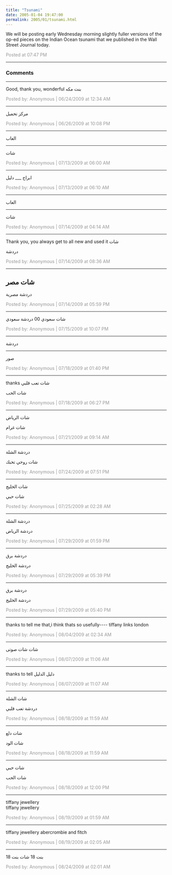 ```yaml
---
title: "Tsunami"
date: 2005-01-04 19:47:00
permalink: 2005/01/tsunami.html
---
```

We will be posting early Wednesday morning slightly fuller versions of the op-ed pieces on the Indian Ocean tsunami that we published in the Wall Street Journal today.

<span style="color:#999">Posted at 07:47 PM</span>

<!-- more -->

---

### Comments

---

Good, thank you, wonderful
بنت مكه

<span style="color:#999">Posted by: Anonymous | 06/24/2009 at 12:34 AM</span>

---

مركز تحميل

<span style="color:#999">Posted by: Anonymous | 06/26/2009 at 10:08 PM</span>

---

العاب
___
شات

<span style="color:#999">Posted by: Anonymous | 07/13/2009 at 06:00 AM</span>

---

ابراج
				___
				دليل

<span style="color:#999">Posted by: Anonymous | 07/13/2009 at 06:10 AM</span>

---

العاب
___
شات

<span style="color:#999">Posted by: Anonymous | 07/14/2009 at 04:14 AM</span>

---

Thank you, you always get to all new and used it 
شات 

دردشة

<span style="color:#999">Posted by: Anonymous | 07/14/2009 at 08:36 AM</span>

---

شات مصر
--
دردشة مصرية

<span style="color:#999">Posted by: Anonymous | 07/14/2009 at 05:59 PM</span>

---

شات سعودي
00
دردشة سعودي

<span style="color:#999">Posted by: Anonymous | 07/15/2009 at 10:07 PM</span>

---

دردشة
___
صور

<span style="color:#999">Posted by: Anonymous | 07/18/2009 at 01:40 PM</span>

---

thanks 
شات تعب قلبي

شات الحب

<span style="color:#999">Posted by: Anonymous | 07/18/2009 at 06:27 PM</span>

---

شات الرياض 

شات غرام

<span style="color:#999">Posted by: Anonymous | 07/21/2009 at 09:14 AM</span>

---

دردشة الشلة


شات روحي تحبك

<span style="color:#999">Posted by: Anonymous | 07/24/2009 at 07:51 PM</span>

---

شات الخليج 

شات حبي

<span style="color:#999">Posted by: Anonymous | 07/25/2009 at 02:28 AM</span>

---

دردشة الشلة 

دردشة الرياض

<span style="color:#999">Posted by: Anonymous | 07/29/2009 at 01:59 PM</span>

---

دردشة برق 


دردشة الخليج

<span style="color:#999">Posted by: Anonymous | 07/29/2009 at 05:39 PM</span>

---

دردشة برق 


دردشة الخليج

<span style="color:#999">Posted by: Anonymous | 07/29/2009 at 05:40 PM</span>

---

thanks to tell me that,i think thats so usefully----
tiffany 
links london

<span style="color:#999">Posted by: Anonymous | 08/04/2009 at 02:34 AM</span>

---

شات
شات صوتى

<span style="color:#999">Posted by: Anonymous | 08/07/2009 at 11:06 AM</span>

---


thanks to tell
دليل
الدليل

<span style="color:#999">Posted by: Anonymous | 08/07/2009 at 11:07 AM</span>

---

شات الشلة 


دردشة تعب قلبي

<span style="color:#999">Posted by: Anonymous | 08/18/2009 at 11:59 AM</span>

---

شات دلع 


شات الود

<span style="color:#999">Posted by: Anonymous | 08/18/2009 at 11:59 AM</span>

---

شات حبي 


شات الحب

<span style="color:#999">Posted by: Anonymous | 08/18/2009 at 12:00 PM</span>

---

tiffany jewellery	
tiffany jewellery

<span style="color:#999">Posted by: Anonymous | 08/19/2009 at 01:59 AM</span>

---

tiffany jewellery
abercrombie and fitch

<span style="color:#999">Posted by: Anonymous | 08/19/2009 at 02:05 AM</span>

---

بنت 18
شات بنت 18

<span style="color:#999">Posted by: Anonymous | 08/24/2009 at 02:01 AM</span>